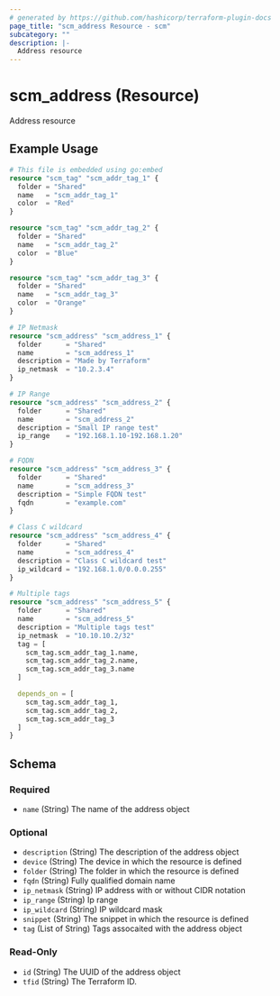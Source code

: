 ```yaml
---
# generated by https://github.com/hashicorp/terraform-plugin-docs
page_title: "scm_address Resource - scm"
subcategory: ""
description: |-
  Address resource
---
```


# scm_address (Resource)

Address resource

## Example Usage

```terraform
# This file is embedded using go:embed
resource "scm_tag" "scm_addr_tag_1" {
  folder = "Shared"
  name   = "scm_addr_tag_1"
  color  = "Red"
}

resource "scm_tag" "scm_addr_tag_2" {
  folder = "Shared"
  name   = "scm_addr_tag_2"
  color  = "Blue"
}

resource "scm_tag" "scm_addr_tag_3" {
  folder = "Shared"
  name   = "scm_addr_tag_3"
  color  = "Orange"
}

# IP Netmask
resource "scm_address" "scm_address_1" {
  folder      = "Shared"
  name        = "scm_address_1"
  description = "Made by Terraform"
  ip_netmask  = "10.2.3.4"
}

# IP Range
resource "scm_address" "scm_address_2" {
  folder      = "Shared"
  name        = "scm_address_2"
  description = "Small IP range test"
  ip_range    = "192.168.1.10-192.168.1.20"
}

# FQDN
resource "scm_address" "scm_address_3" {
  folder      = "Shared"
  name        = "scm_address_3"
  description = "Simple FQDN test"
  fqdn        = "example.com"
}

# Class C wildcard
resource "scm_address" "scm_address_4" {
  folder      = "Shared"
  name        = "scm_address_4"
  description = "Class C wildcard test"
  ip_wildcard = "192.168.1.0/0.0.0.255"
}

# Multiple tags
resource "scm_address" "scm_address_5" {
  folder      = "Shared"
  name        = "scm_address_5"
  description = "Multiple tags test"
  ip_netmask  = "10.10.10.2/32"
  tag = [
    scm_tag.scm_addr_tag_1.name,
    scm_tag.scm_addr_tag_2.name,
    scm_tag.scm_addr_tag_3.name
  ]

  depends_on = [
    scm_tag.scm_addr_tag_1,
    scm_tag.scm_addr_tag_2,
    scm_tag.scm_addr_tag_3
  ]
}
```

<!-- schema generated by tfplugindocs -->
## Schema

### Required

- `name` (String) The name of the address object

### Optional

- `description` (String) The description of the address object
- `device` (String) The device in which the resource is defined
- `folder` (String) The folder in which the resource is defined
- `fqdn` (String) Fully qualified domain name
- `ip_netmask` (String) IP address with or without CIDR notation
- `ip_range` (String) Ip range
- `ip_wildcard` (String) IP wildcard mask
- `snippet` (String) The snippet in which the resource is defined
- `tag` (List of String) Tags assocaited with the address object

### Read-Only

- `id` (String) The UUID of the address object
- `tfid` (String) The Terraform ID.
